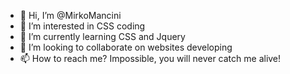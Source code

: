 - 👋 Hi, I’m @MirkoMancini
- 👀 I’m interested in CSS coding
- 🌱 I’m currently learning CSS and Jquery
- 💞️ I’m looking to collaborate on websites developing
- 📫 How to reach me? Impossible, you will never catch me alive!

<!---
MirkoMancini/MirkoMancini is a ✨ special ✨ repository because its `README.md` (this file) appears on your GitHub profile.
You can click the Preview link to take a look at your changes.
--->

